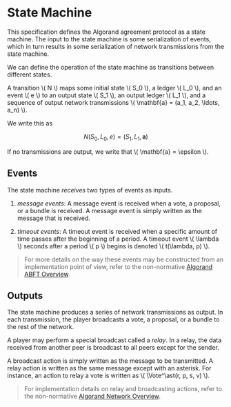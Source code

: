 $$
\newcommand \Vote {\mathrm{Vote}}
$$

# State Machine

This specification defines the Algorand agreement protocol as a state
machine. The input to the state machine is some serialization of
events, which in turn results in some serialization of network
transmissions from the state machine.

We can define the operation of the state machine as transitions
between different states.

A transition \\( N \\) maps some initial state
\\( S_0 \\), a ledger \\( L_0 \\), and an event \\( e \\) to an output state
\\( S_1 \\), an output ledger \\( L_1 \\), and a sequence of output network transmissions
\\( \mathbf{a} = (a_1, a_2, \ldots, a_n) \\).

We write this as

$$
N(S_0, L_0, e) = (S_1, L_1, \mathbf{a})
$$

If no transmissions are output, we write that \\( \mathbf{a} = \epsilon \\).

## Events

The state machine _receives_ two types of events as inputs.

1. _message events_: A message event is received when a vote, a
   proposal, or a bundle is received. A message event is simply
   written as the message that is received.

2. _timeout events_: A timeout event is received when a specific
   amount of time passes after the beginning of a period. A timeout
   event \\( \lambda \\) seconds after a period \\( p \\) begins is denoted
   \\( t(\lambda, p) \\).

> For more details on the way these events may be constructed from an implementation
> point of view, refer to the non-normative [Algorand ABFT Overview](./non-normative/abft-nn.md).

## Outputs

The state machine produces a series of network transmissions as
output. In each transmission, the player broadcasts a vote, a
proposal, or a bundle to the rest of the network.

A player may perform a special broadcast called a _relay_. In a
relay, the data received from another peer is broadcast to all peers
except for the sender.

A broadcast action is simply written as the message to be
transmitted. A relay action is written as the same message except
with an asterisk. For instance, an action to relay a vote is written
as \\( \Vote^\ast(r, p, s, v) \\).

> For implementation details on relay and broadcasting actions, refer to the non-normative
> [Algorand Network Overview](../network/network-overview.md).
